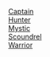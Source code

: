 [Captain](https://skroxiousdm.github.io/SkroxiousDM/3.Classes/Captain)<br/>
[Hunter](https://skroxiousdm.github.io/SkroxiousDM/3.Classes/Hunter)<br/>
[Mystic](https://skroxiousdm.github.io/SkroxiousDM/3.Classes/Mystic)<br/>
[Scoundrel](https://skroxiousdm.github.io/SkroxiousDM/3.Classes/Scoundrel)<br/>
[Warrior](https://skroxiousdm.github.io/SkroxiousDM/3.Classes/Warrior)<br/>
